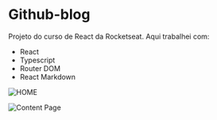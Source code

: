 # Github-blog

Projeto do curso de React da Rocketseat. Aqui trabalhei com:

- React
- Typescript
- Router DOM
- React Markdown

![HOME](https://github.com/AntonioDeveloper/Github-blog/tree/master/src/assets/home.png "Home Page")

![Content Page](https://github.com/AntonioDeveloper/Github-blog/tree/master/src/assets/content-page.png "Content Page")
